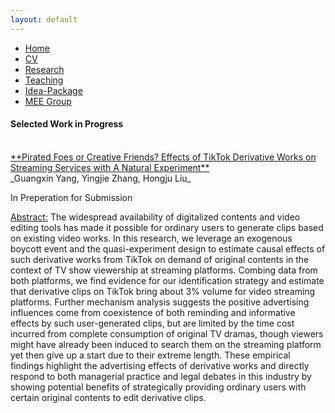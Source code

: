 ```yaml
---
layout: default
---  
```

 
 <ul>
 <li><a href="./">Home</a></li>
 <li><a href="./assets/files/CV.pdf">CV</a></li>
 <li><a href="./research.html">Research</a></li>
 <li><a href="./teaching.html">Teaching</a></li>
 <li><a href="https://siyiyu.com">Idea-Package</a></li>
 <li><a href="https://sites.google.com/view/quantmkt/home">MEE Group</a></li>
 </ul>



<h4>Selected Work in Progress</h4> <br>
<ins>**Pirated Foes or Creative Friends? Effects of TikTok Derivative Works on Streaming Services with A Natural Experiment**</ins> <br>
_Guangxin Yang, Yingjie Zhang, Hongju Liu_ <br>
  
In Preperation for Submission<br>
  
<ins>Abstract:</ins> The widespread availability of digitalized contents and video editing tools has made it possible for ordinary users to generate clips based on existing video works. 
  In this research, we leverage an exogenous boycott event and the quasi-experiment design to estimate causal effects of such derivative works from TikTok on demand of original contents in the context of TV show viewership at streaming platforms. 
  Combing data from both platforms, we find evidence for our identification strategy and estimate that derivative clips on TikTok bring about 3% volume for video streaming platforms. 
  Further mechanism analysis suggests the positive advertising influences come from coexistence of both reminding and informative effects by such user-generated clips, 
  but are limited by the time cost incurred from complete consumption of original TV dramas, though viewers might have already been induced to search them on the streaming platform yet then give up a start due to their extreme length. 
  These empirical findings highlight the advertising effects of derivative works and directly respond to both managerial practice and legal debates in this industry by showing potential benefits of strategically providing ordinary users with certain original contents to edit derivative clips.
  
  

